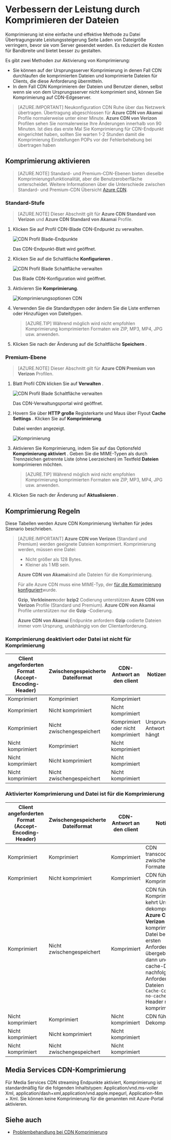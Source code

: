 <properties
    pageTitle="Verbessern der Leistung durch Komprimieren der Dateien in Azure CDN | Microsoft Azure"
    description="Informationen zu Datei Geschwindigkeit und seitenleistung durch Komprimieren der Dateien in Azure CDN."
    services="cdn"
    documentationCenter=""
    authors="camsoper"
    manager="erikre"
    editor=""/>

<tags
    ms.service="cdn"
    ms.workload="tbd"
    ms.tgt_pltfrm="na"
    ms.devlang="na"
    ms.topic="article"
    ms.date="07/28/2016"
    ms.author="casoper"/>

# <a name="improve-performance-by-compressing-files"></a>Verbessern der Leistung durch Komprimieren der Dateien

Komprimierung ist eine einfache und effektive Methode zu Datei Übertragungsrate Leistungssteigerung Seite Laden von Dateigröße verringern, bevor sie vom Server gesendet werden. Es reduziert die Kosten für Bandbreite und bietet besser zu gestalten.

Es gibt zwei Methoden zur Aktivierung von Komprimierung:

- Sie können auf der Ursprungsserver Komprimierung in denen Fall CDN durchlaufen die komprimierten Dateien und komprimierte Dateien für Clients, die diese Anforderung übermitteln.
- In dem Fall CDN Komprimieren der Dateien und Benutzer dienen, selbst wenn sie von dem Ursprungsserver nicht komprimiert sind, können Sie Komprimierung auf CDN-Edgeserver.

> [AZURE.IMPORTANT] Neukonfiguration CDN Ruhe über das Netzwerk übertragen.  Übertragung abgeschlossen für <b>Azure CDN von Akamai</b> Profile normalerweise unter einer Minute.  <b>Azure CDN von Verizon</b> Profilen sehen Sie normalerweise Ihre Änderungen innerhalb von 90 Minuten.  Ist dies das erste Mal Sie Komprimierung für CDN-Endpunkt eingerichtet haben, sollten Sie warten 1-2 Stunden damit die Komprimierung Einstellungen POPs vor der Fehlerbehebung bei übertragen haben

## <a name="enabling-compression"></a>Komprimierung aktivieren

> [AZURE.NOTE] Standard- und Premium-CDN-Ebenen bieten dieselbe Komprimierungsfunktionalität, aber die Benutzeroberfläche unterscheidet.  Weitere Informationen über die Unterschiede zwischen Standard- und Premium-CDN Übersicht [Azure CDN](cdn-overview.md).

### <a name="standard-tier"></a>Standard-Stufe

> [AZURE.NOTE] Dieser Abschnitt gilt für **Azure CDN Standard von Verizon** und **Azure CDN Standard von Akamai** Profile.

1. Klicken Sie auf Profil CDN-Blade CDN-Endpunkt zu verwalten.

    ![CDN Profil Blade-Endpunkte](./media/cdn-file-compression/cdn-endpoints.png)

    Das CDN-Endpunkt-Blatt wird geöffnet.

2. Klicken Sie auf die Schaltfläche **Konfigurieren** .

    ![CDN Profil Blade Schaltfläche verwalten](./media/cdn-file-compression/cdn-config-btn.png)

    Das Blade CDN-Konfiguration wird geöffnet.

3. Aktivieren Sie **Komprimierung**.

    ![Komprimierungsoptionen CDN](./media/cdn-file-compression/cdn-compress-standard.png)

4. Verwenden Sie die Standardtypen oder ändern Sie die Liste entfernen oder Hinzufügen von Dateitypen.
    
    > [AZURE.TIP] Während möglich wird nicht empfohlen Komprimierung komprimierten Formaten wie ZIP, MP3, MP4, JPG usw. anwenden.
    
5. Klicken Sie nach der Änderung auf die Schaltfläche **Speichern** .

### <a name="premium-tier"></a>Premium-Ebene

> [AZURE.NOTE] Dieser Abschnitt gilt für **Azure CDN Premium von Verizon** Profilen.

1. Blatt Profil CDN klicken Sie auf **Verwalten** .

    ![CDN Profil Blade Schaltfläche verwalten](./media/cdn-file-compression/cdn-manage-btn.png)

    Das CDN-Verwaltungsportal wird geöffnet.

2. Hovern Sie über **HTTP große** Registerkarte und Maus über Flyout **Cache Settings** .  Klicken Sie auf **Komprimierung**.

    Dabei werden angezeigt.

    ![Komprimierung](./media/cdn-file-compression/cdn-compress-files.png)

3. Aktivieren Sie Komprimierung, indem Sie auf das Optionsfeld **Komprimierung aktiviert** .  Geben Sie die MIME-Typen als durch Trennzeichen getrennte Liste (ohne Leerzeichen) im Textfeld **Dateien** komprimieren möchten.
        
    > [AZURE.TIP] Während möglich wird nicht empfohlen Komprimierung komprimierten Formaten wie ZIP, MP3, MP4, JPG usw. anwenden. 

4. Klicken Sie nach der Änderung auf **Aktualisieren** .


## <a name="compression-rules"></a>Komprimierung Regeln

Diese Tabellen werden Azure CDN Komprimierung Verhalten für jedes Szenario beschrieben.

> [AZURE.IMPORTANT] **Azure CDN von Verizon** (Standard und Premium) werden geeignete Dateien komprimiert.  Komprimierung werden, müssen eine Datei:
>
> - Nicht größer als 128 Bytes.
> - Kleiner als 1 MB sein.
> 
> **Azure CDN von Akamai**sind alle Dateien für die Komprimierung.
>
> Für alle Azure CDN muss eine MIME-Typ, der [für die Komprimierung konfiguriert](#enabling-compression)wurde.
>
> **Gzip**, **Verkleinern**oder **bzip2** Codierung unterstützen **Azure CDN von Verizon** Profile (Standard und Premium).  **Azure CDN von Akamai** Profile unterstützen nur die **Gzip** -Codierung.
>
> **Azure CDN von Akamai** Endpunkte anfordern **Gzip** codierte Dateien immer vom Ursprung, unabhängig von der Clientanforderung.

### <a name="compression-disabled-or-file-is-ineligible-for-compression"></a>Komprimierung deaktiviert oder Datei ist nicht für Komprimierung

|Client angeforderten Format (Accept-Encoding-Header)|Zwischengespeicherte Dateiformat|CDN-Antwort an den client|Notizen|
|----------------|-----------|------------|-----|
|Komprimiert|Komprimiert|Komprimiert|   |
|Komprimiert|Nicht komprimiert|Nicht komprimiert|    | 
|Komprimiert|Nicht zwischengespeichert|Komprimiert oder nicht komprimiert|Ursprung Antwort hängt|
|Nicht komprimiert|Komprimiert|Nicht komprimiert|    |
|Nicht komprimiert|Nicht komprimiert|Nicht komprimiert|    |   
|Nicht komprimiert|Nicht zwischengespeichert|Nicht komprimiert|     |

### <a name="compression-enabled-and-file-is-eligible-for-compression"></a>Aktivierter Komprimierung und Datei ist für die Komprimierung

|Client angeforderten Format (Accept-Encoding-Header)|Zwischengespeicherte Dateiformat|CDN-Antwort an den client|Notizen|
|----------------|-----------|------------|-----|
|Komprimiert|Komprimiert|Komprimiert|CDN transcodiert zwischen Formate|
|Komprimiert|Nicht komprimiert|Komprimiert|CDN führt die Komprimierung|
|Komprimiert|Nicht zwischengespeichert|Komprimiert|CDN führt die Komprimierung kehrt Ursprung dekomprimiert.  **Azure CDN von Verizon** nicht komprimierte Datei bei der ersten Anforderung übergeben und dann und cache-Datei für nachfolgende Anforderungen.  Dateien mit `Cache-Control: no-cache` Header nicht komprimiert. 
|Nicht komprimiert|Komprimiert|Nicht komprimiert|CDN führt Dekomprimieren|
|Nicht komprimiert|Nicht komprimiert|Nicht komprimiert|     |  
|Nicht komprimiert|Nicht zwischengespeichert|Nicht komprimiert|     |

## <a name="media-services-cdn-compression"></a>Media Services CDN-Komprimierung

Für Media Services CDN streaming Endpunkte aktiviert, Komprimierung ist standardmäßig für die folgenden Inhaltstypen: Application/vnd.ms-voller Xml, application/dash+xml,application/vnd.apple.mpegurl, Application-f4m + Xml. Sie können keine Komprimierung für die genannten mit Azure-Portal aktivieren.  

## <a name="see-also"></a>Siehe auch
- [Problembehandlung bei CDN Komprimierung](cdn-troubleshoot-compression.md)    
